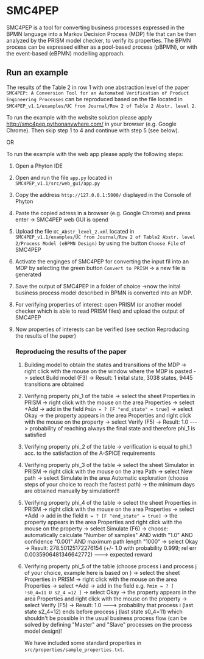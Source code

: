 # SMC4PEP

SMC4PEP is a tool for converting business processes expressed in the BPMN language into a Markov Decision Process (MDP) file that can be then analyzed by the PRISM model checker, to verify its properties. The BPMN process can be expressed either as a pool-based process (pBPMN), or with the event-based (eBPMN) modelling approach. 

## Run an example
The results of the Table 2 in row 1 with one abstraction level of the paper `SMC4PEP: A Conversion Tool for an Automated Verification of Product Engineering Processes` can be reproduced based on the file located in `SMC4PEP_v1.1/examples/UC from Journal/Row 2 of Table 2 Abstr. level 2`.

To run the example with the website solution please apply http://smc4pep.pythonanywhere.com/ in your browser (e.g. Google Chrome). Then skip step 1 to 4 and continue with step 5 (see below). 

OR 

To run the example with the web app please apply the following steps:

1. Open a Phyton IDE

2. Open and run the file `app.py` located in `SMC4PEP_v1.1/src/web_gui/app.py`

3. Copy the address `http://127.0.0.1:5000/` displayed in the Console of Phyton

4. Paste the copied adress in a browser (e.g. Google Chrome) and press enter
    -> SMC4PEP web GUI is opend
    
5. Upload the file  `UC_Abstr_level_2.xml` located in  `SMC4PEP_v1.1/examples/UC from Journal/Row 2 of Table2 Abstr. level 2/Process Model (eBPMN Design)` by using the button `Choose File` of SMC4PEP

6. Activate the enginges of SMC4PEP for converting the input fil into an MDP by selecting the green button `Convert to PRISM`
    -> a new file is generated
    
7. Save the output of SMC4PEP in a folder of choice 
    ->now the inital business process model described in BPMN is converted into an MDP. 
    
8. For verifying properties of interest: open PRISM (or another model checker which is able to read PRISM files) and upload the output of SMC4PEP

9. Now properties of interests can be verified (see section Reproducing the results of the paper)


    ### Reproducing the results of the paper 

    1. Building model to obtain the states and transitions of the MDP
    -> right click with the mouse on the window where the MDP is pasted
    -> select Build model (F3)
    -> Result: 1 inital state, 3038 states, 9445 transitions are obtained
    
    2. Verifying property phi_1 of the table
    -> select the sheet Properties in PRISM
    -> right click with the mouse on the area Properties
    -> select +Add
    -> add in the field `Pmin = ? [F "end_state" = true]`
    -> select Okay
    -> the property appears in the area Properties and right click with the mouse on the property
    -> select Verify (F5)
    -> Result: 1.0  ---> probability of reaching always the final state and therefore phi_1 is satisfied
    
    3. Verifying property phi_2 of the table
    -> verification is equal to phi_1 acc. to the satisfaction of the A-SPICE requirements
    
    5. Verifying property phi_3 of the table
       -> select the sheet Simulator in PRISM
       -> right click with the mouse on the area Path
       -> select New path
       -> select Simulate in the area Automatic exploration (choose steps of your choice to reach the fastest path)
       -> the minimum days are obtained manually by simulation!!!
   
     6. Verifying property phi_4 of the table
        -> select the sheet Properties in PRISM
        -> right click with the mouse on the area Properties
        -> select +Add
        -> add in the field `R = ? [F "end_state" = true]`
        -> the property appears in the area Properties and right click with the mouse on the property
        -> select Simulate (F6)
        -> choose: automatically calculate "Number of samples" AND width "1.0" AND confidence "0.001" AND maximum path length "1000"
        -> select Okay
        -> Result: 278.50125172276154 (+/- 1.0 with probability 0.999; rel err 0.0035906481346642772) ---> expected reward 
        
    7. Verifying property phi_5 of the table (choose process i and process j of your choice, example here is based on )
        -> select the sheet Properties in PRISM
        -> right click with the mouse on the area Properties
        -> select +Add
        -> add in the field e.g. `Pmin = ? [ !s0_4=11 U s2_4 =12 ]` 
        -> select Okay
        -> the property appears in the area Properties and right click with the mouse on the property
        -> select Verify (F5)
        -> Result: 1.0  ---> probability that process i (last state s2_4=12) ends before process j (last state s0_4=11) which shouldn't be possible in the usual business process flow (can be solved by defining "Master" and "Slave" processes on the process model design)! 
        

        We have included some standard properties in `src/properties/sample_properties.txt`. 


   

